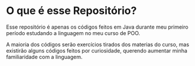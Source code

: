 # O que é esse Repositório?

Esse repositório é apenas os códigos feitos em Java durante meu primeiro período estudando a linguagem no meu curso de POO.

A maioria dos códigos serão exercícios tirados dos materias do curso, mas existirão alguns códigos feitos por curiosidade, querendo aumentar minha familiaridade com a linguagem.
